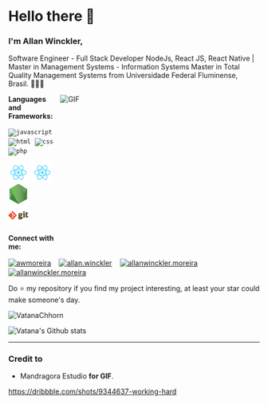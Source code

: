 # Hello there 👋 

### I'm Allan Winckler, 

Software Engineer - Full Stack Developer NodeJs, React JS, React Native | Master in Management Systems - Information Systems
Master in Total Quality Management Systems from Universidade Federal Fluminense, Brasil. 👨🏻‍💻 

<img align="right" alt="GIF" src="https://github.com/VatanaChhorn/VatanaChhorn/blob/master/image_processing20200107-3552-13pkkb4.gif" width="400" height="300" />
 
 **Languages and Frameworks:**
<p align="left">
  <code><img src="https://github.com/abranhe/programming-languages-logos/blob/master/src/javascript/javascript_48x48.png" alt="javascript" width="40" height="40"/></code>&nbsp;
  <code><img src="https://github.com/abranhe/programming-languages-logos/blob/master/src/html/html_48x48.png" alt="html" width="40" height="40" /></code>&nbsp;
  <code><img src="https://github.com/abranhe/programming-languages-logos/blob/master/src/css/css_48x48.png" alt="css" width="40" height="40" /></code>&nbsp;
  <code><img src="https://github.com/abranhe/programming-languages-logos/blob/master/src/php/php_48x48.png" alt="php" width="40" height="40" /></code>&nbsp;
  
  <code><img src="https://raw.githubusercontent.com/github/explore/80688e429a7d4ef2fca1e82350fe8e3517d3494d/topics/react/react.png" alt="react" width="40" height="40" /></code>&nbsp;
  <code><img src="https://raw.githubusercontent.com/github/explore/80688e429a7d4ef2fca1e82350fe8e3517d3494d/topics/react-native/react-native.png" alt="react-native" width="40" height="40" /></code>&nbsp;
  <code><img src="https://raw.githubusercontent.com/github/explore/80688e429a7d4ef2fca1e82350fe8e3517d3494d/topics/nodejs/nodejs.png" alt="nodejs" width="40" height="40" /></code>&nbsp;  
  <code><img src="https://raw.githubusercontent.com/github/explore/80688e429a7d4ef2fca1e82350fe8e3517d3494d/topics/git/git.png" alt="git" width="40" height="40" /></code>&nbsp;
   </p>

**Connect with me:**
<p align="left">
<a href="https://www.linkedin.com/in/awmoreira/" target="blank"><img align="center" src="https://cdn.jsdelivr.net/npm/simple-icons@3.0.1/icons/linkedin.svg" alt="awmoreira" height="40" width="40" /></a> &nbsp;&nbsp;
<a href="https://www.instagram.com/allan.winckler/" target="blank"><img align="center" src="https://cdn.jsdelivr.net/npm/simple-icons@3.0.1/icons/instagram.svg" alt="allan.winckler" height="40" width="40" /></a> &nbsp;&nbsp;
<a href="https://twitter.com/wincklerallan" target="blank"><img align="center" src="https://cdn.jsdelivr.net/npm/simple-icons@3.0.1/icons/twitter.svg" alt="allanwinckler.moreira" height="40" width="40" /></a> &nbsp;&nbsp;
<a href="https://www.facebook.com/allanwinckler.moreira" target="blank"><img align="center" src="https://cdn.jsdelivr.net/npm/simple-icons@3.0.1/icons/facebook.svg" alt="allanwinckler.moreira" height="40" width="40" /></a> &nbsp;&nbsp;
</p>


Do ⭐ my repository if you find my project interesting, at least your star could make someone's day.  

<img src="https://komarev.com/ghpvc/?username=VatanaChhorn" alt="VatanaChhorn" />

![Vatana's Github stats](https://github-readme-stats.vercel.app/api?username=awmoreira&count_private=true&show_icons=true)

---

### Credit to 
-  Mandragora Estudio **for GIF**. 

https://dribbble.com/shots/9344637-working-hard
